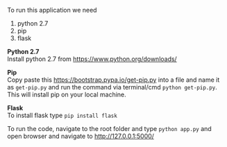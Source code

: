 To run this application we need  
1. python 2.7  
2. pip  
3. flask  

**Python 2.7**  
Install python 2.7 from https://www.python.org/downloads/  

**Pip**  
Copy paste this https://bootstrap.pypa.io/get-pip.py into a file and name it as `get-pip.py` and run the command via terminal/cmd `python get-pip.py`. This will install pip on your local machine.  

**Flask**  
To install flask type `pip install flask`  

To run the code, navigate to the root folder and type `python app.py` and open browser and navigate to http://127.0.0.1:5000/
